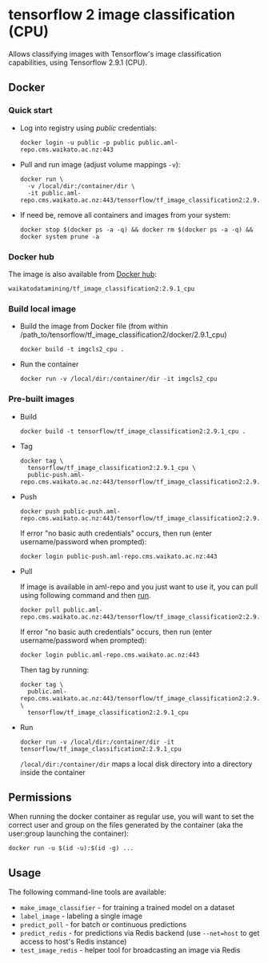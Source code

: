 # tensorflow 2 image classification (CPU)

Allows classifying images with Tensorflow's image classification capabilities, using Tensorflow 2.9.1 (CPU).

## Docker

### Quick start

* Log into registry using *public* credentials:

  ```commandline
  docker login -u public -p public public.aml-repo.cms.waikato.ac.nz:443 
  ```

* Pull and run image (adjust volume mappings `-v`):

  ```commandline
  docker run \
    -v /local/dir:/container/dir \
    -it public.aml-repo.cms.waikato.ac.nz:443/tensorflow/tf_image_classification2:2.9.1_cpu
  ```

* If need be, remove all containers and images from your system:

  ```commandline
  docker stop $(docker ps -a -q) && docker rm $(docker ps -a -q) && docker system prune -a
  ```

### Docker hub

The image is also available from [Docker hub](https://hub.docker.com/u/waikatodatamining):

```
waikatodatamining/tf_image_classification2:2.9.1_cpu
```


### Build local image

* Build the image from Docker file (from within /path_to/tensorflow/tf_image_classification2/docker/2.9.1_cpu)

  ```commandline
  docker build -t imgcls2_cpu .
  ```

* Run the container

  ```commandline
  docker run -v /local/dir:/container/dir -it imgcls2_cpu
  ```

### Pre-built images

* Build

  ```commandline
  docker build -t tensorflow/tf_image_classification2:2.9.1_cpu .
  ```
  
* Tag

  ```commandline
  docker tag \
    tensorflow/tf_image_classification2:2.9.1_cpu \
    public-push.aml-repo.cms.waikato.ac.nz:443/tensorflow/tf_image_classification2:2.9.1_cpu
  ```
  
* Push

  ```commandline
  docker push public-push.aml-repo.cms.waikato.ac.nz:443/tensorflow/tf_image_classification2:2.9.1_cpu
  ```
  If error "no basic auth credentials" occurs, then run (enter username/password when prompted):
  
  ```commandline
  docker login public-push.aml-repo.cms.waikato.ac.nz:443
  ```
  
* Pull

  If image is available in aml-repo and you just want to use it, you can pull using following command and then [run](#run).

  ```commandline
  docker pull public.aml-repo.cms.waikato.ac.nz:443/tensorflow/tf_image_classification2:2.9.1_cpu
  ```
  If error "no basic auth credentials" occurs, then run (enter username/password when prompted):
  
  ```commandline
  docker login public.aml-repo.cms.waikato.ac.nz:443
  ```
  Then tag by running:
  
  ```commandline
  docker tag \
    public.aml-repo.cms.waikato.ac.nz:443/tensorflow/tf_image_classification2:2.9.1_cpu \
    tensorflow/tf_image_classification2:2.9.1_cpu
  ```

* <a name="run">Run</a>

  ```commandline
  docker run -v /local/dir:/container/dir -it tensorflow/tf_image_classification2:2.9.1_cpu
  ```
  `/local/dir:/container/dir` maps a local disk directory into a directory inside the container


## Permissions

When running the docker container as regular use, you will want to set the correct
user and group on the files generated by the container (aka the user:group launching
the container):

```commandline
docker run -u $(id -u):$(id -g) ...
```


## Usage

The following command-line tools are available:

* `make_image_classifier` - for training a trained model on a dataset
* `label_image` - labeling a single image
* `predict_poll` - for batch or continuous predictions
* `predict_redis` - for predictions via Redis backend (use `--net=host` to get access to host's Redis instance)
* `test_image_redis` - helper tool for broadcasting an image via Redis
